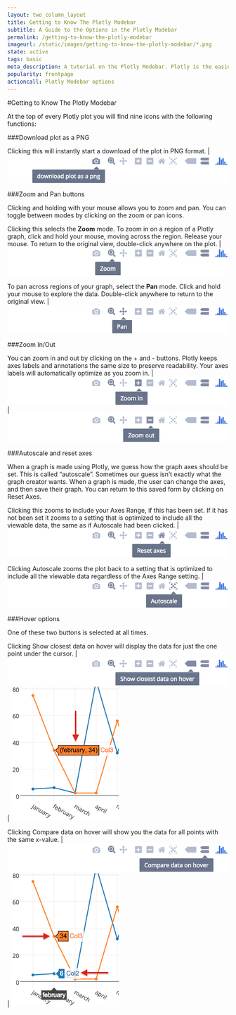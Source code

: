 ```yaml
---
layout: two_column_layout
title: Getting to Know The Plotly Modebar
subtitle: A Guide to the Options in the Plotly Modebar
permalink: /getting-to-know-the-plotly-modebar
imageurl: /static/images/getting-to-know-the-plotly-modebar/*.png
state: active
tags: basic
meta_description: A tutorial on the Plotly Modebar. Plotly is the easiest and fastest way to make and share graphs online.
popularity: frontpage
actioncall: Plotly Modebar options
---
```


#Getting to Know The Plotly Modebar

At the top of every Plotly plot you will find nine icons with the following functions:

###Download plot as a PNG 

Clicking this will instantly start a download of the plot in PNG format.  | ![Download plot as a PNG](/static/images/getting-to-know-the-plotly-modebar/download-plot-as-a-png.png)

###Zoom and Pan buttons

Clicking and holding with your mouse allows you to zoom and pan. You can toggle between modes by clicking on the zoom or pan icons. 

Clicking this selects the **Zoom** mode. To zoom in on a region of a Plotly graph, click and hold your mouse, moving across the region. Release your mouse. To return to the original view, double-click anywhere on the plot. | ![Zoom](/static/images/getting-to-know-the-plotly-modebar/zoom.png)

To pan across regions of your graph, select the **Pan** mode. Click and hold your mouse to explore the data. Double-click anywhere to return to the original view. | ![Pan](/static/images/getting-to-know-the-plotly-modebar/pan.png)

###Zoom In/Out

You can zoom in and out by clicking on the + and - buttons. Plotly keeps axes labels and annotations the same size to preserve readability. Your axes labels will automatically optimize as you zoom in.  | ![Zoom In](/static/images/getting-to-know-the-plotly-modebar/zoom-in.png)  | ![Zoom Out](/static/images/getting-to-know-the-plotly-modebar/zoom-out.png)

###Autoscale and reset axes

When a graph is made using Plotly, we guess how the graph axes should be set. This is called “autoscale”. Sometimes our guess isn’t exactly what the graph creator wants. When a graph is made, the user can change the axes, and then save their graph. You can return to this saved form by clicking on Reset Axes.

Clicking this zooms to include your Axes Range, if this has been set. If it has not been set it zooms to a setting that is optimized to include all the viewable data, the same as if Autoscale had been clicked.  | ![Reset Axes](/static/images/getting-to-know-the-plotly-modebar/reset-axes.png)

Clicking Autoscale zooms the plot back to a setting that is optimized to include all the viewable data regardless of the Axes Range setting. | ![Autoscale](/static/images/getting-to-know-the-plotly-modebar/autoscale.png)

###Hover options

One of these two buttons is selected at all times.

Clicking Show closest data on hover will display the data for just the one point under the cursor. | ![Show Closest Data Button](/static/images/getting-to-know-the-plotly-modebar/show-closest-data-button.png) | ![Show Closest Data](/static/images/getting-to-know-the-plotly-modebar/show-closest-data.png)

Clicking Compare data on hover will show you the data for all points with the same x-value. | ![Compare Data on Hover Button](/static/images/getting-to-know-the-plotly-modebar/compare-data-on-hover-button.png) | ![Compare Data on Hover](/static/images/getting-to-know-the-plotly-modebar/compare-data-on-hover.png)
